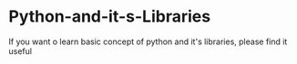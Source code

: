 # Python-and-it-s-Libraries

If you want o learn basic concept of python and it's libraries, please find it useful

